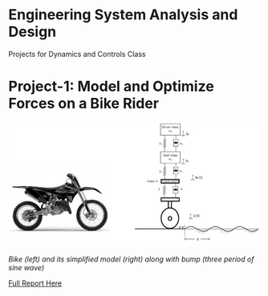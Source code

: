 # Engineering System Analysis and Design 
Projects for Dynamics and Controls Class

# Project-1: Model and Optimize Forces on a Bike Rider
![Problem Statement](Project_One/Project1.jpg)

*Bike (left) and its simplified model (right) along with bump (three period of sine wave)*

[Full Report Here](Project_One/Project_One.pdf)
